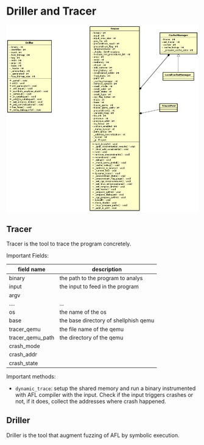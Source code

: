 # Driller and Tracer

![Driller and Tracer](./Driller_And_Tracer.png)

## Tracer

Tracer is the tool to trace the program concretely.

Important Fields:

| field name  | description |
|-------------|-------------|
|binary       |the path to the program to analys|
|input        |the input to feed in the program |
|argv         | |
|....         | ...|
| os          | the name of the os |
| base        | the base directory of shellphish qemu |
| tracer_qemu | the file name of the qemu |
| tracer_qemu_path | the directory of the qemu |
| crash\_mode | |
| crash\_addr | |
| crash\_state| |


Important methods:

- `dynamic_trace`: setup the shared memory and  run a binary instrumented with
  AFL compiler with the input. Check if the input triggers crashes or not, if
  it does, collect the addresses where crash happened.



## Driller

Driller is the tool that augment fuzzing of AFL by symbolic
execution.
